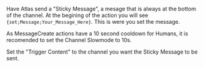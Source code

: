 Have Atlas send a "Sticky Message", a mesage that is always at the bottom of the channel.
At the begining of the action you will see `{set;Message;Your_Message_Here}`. This is were you set the message.

As MessageCreate actions have a 10 second cooldown for Humans, it is recomended to set the Channel Slowmode to 10s.

Set the "Trigger Content" to the channel you want the Sticky Message to be sent.
